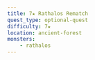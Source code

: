 ```yaml
---
title: 7★ Rathalos Rematch
quest_type: optional-quest
difficulty: 7★
location: ancient-forest
monsters:
    - rathalos
---
```

